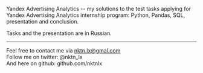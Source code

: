 Yandex Advertising Analytics -- my solutions to the test tasks applying for Yandex Advertising Analytics internship program: Python, Pandas, SQL, presentation and conclusion.   


Tasks and the presentation are in Russian.  



--------------------------------------------
Feel free to contact me via nktn.lx@gmal.com  
Follow me on twitter: @nktn_lx  
And here on github: github.com/nktnlx  